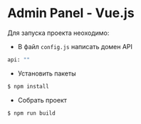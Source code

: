 # Admin Panel - Vue.js
Для запуска проекта неоходимо:
- В файл `config.js` написать домен API
```sh
api: ""
```
- Установить пакеты
```sh
$ npm install
```
- Собрать проект
```sh
$ npm run build
```